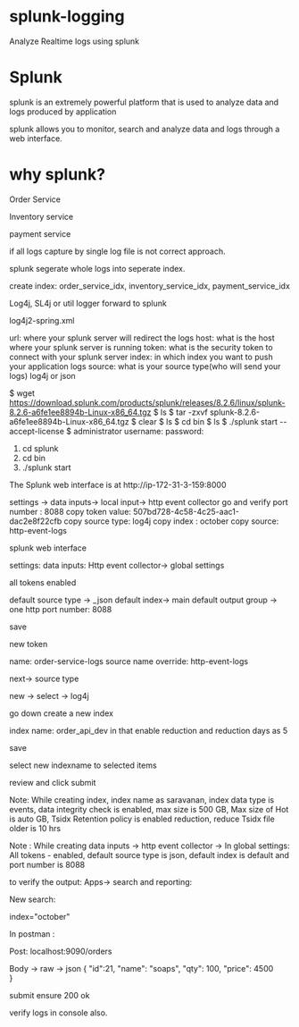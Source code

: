 # splunk-logging
Analyze Realtime logs using splunk

Splunk
======
splunk is an extremely powerful platform that is
used to analyze data and logs produced by application

splunk allows you to monitor, search and analyze data and logs
through a web interface.

why splunk?
===========
Order Service

Inventory service

payment service 

if all logs capture by single log file
is not correct approach.

splunk segerate whole logs into seperate index.

create index: order_service_idx, inventory_service_idx,
payment_service_idx


Log4j, SL4j or util logger forward to splunk

log4j2-spring.xml

url: where your splunk server will redirect the logs
host: what is the host where your splunk server is running
token: what is the security token to connect with your splunk server
index: in which index you want to push your application logs
source: what is your source type(who will send your logs) log4j or json


$ wget https://download.splunk.com/products/splunk/releases/8.2.6/linux/splunk-8.2.6-a6fe1ee8894b-Linux-x86_64.tgz
$ ls
$ tar -zxvf splunk-8.2.6-a6fe1ee8894b-Linux-x86_64.tgz
$ clear
$ ls
$ cd bin
$ ls
$ ./splunk start --accept-license
$ administrator username: <uname>
password: <pwd>

1. cd splunk
2. cd bin
3. ./splunk start

The Splunk web interface is at http://ip-172-31-3-159:8000

settings -> data inputs-> local input-> http event collector go and verify
port number : 8088
copy token value: 507bd728-4c58-4c25-aac1-dac2e8f22cfb
copy source type: log4j
copy index : october
copy source: http-event-logs

splunk web interface

settings:
data inputs:
Http event collector->
global settings

all tokens enabled

default source type -> _json
default index-> main
default output group -> one
http port number: 8088

save

new token

name: order-service-logs
source name override: http-event-logs

next-> source type

new -> select -> log4j

go down
create a new index

index name: order_api_dev
in that enable reduction and reduction days as 5

save

select new indexname to selected items

review and click submit

Note: While creating index, 
index name as saravanan, index data type is events, data integrity check is enabled, max size is 500 GB, Max size of Hot is auto GB, Tsidx Retention policy is enabled
reduction, reduce Tsidx file older is 10 hrs

Note : While creating data inputs -> http event collector -> 
In global settings: All tokens - enabled, default source type is json, default index is default and port number is 8088

to verify the output:
Apps-> search and reporting:

New search:

index="october"

In postman : 

Post: localhost:9090/orders

Body -> raw -> json
{
  "id":21,
  "name": "soaps",
  "qty": 100,
  "price": 4500  
}

submit
ensure 200 ok

verify logs in console also.










